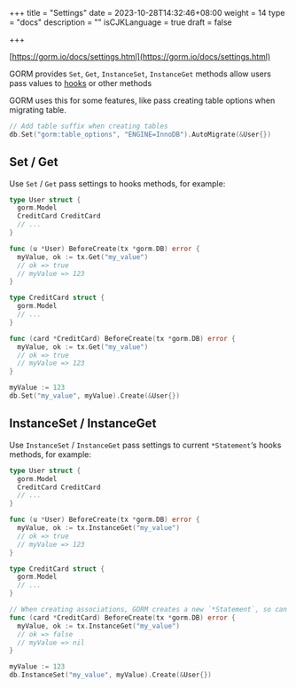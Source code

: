 +++
title = "Settings"
date = 2023-10-28T14:32:46+08:00
weight = 14
type = "docs"
description = ""
isCJKLanguage = true
draft = false

+++

[https://gorm.io/docs/settings.html](https://gorm.io/docs/settings.html)

GORM provides `Set`, `Get`, `InstanceSet`, `InstanceGet` methods allow users pass values to [hooks](https://gorm.io/docs/hooks.html) or other methods

GORM uses this for some features, like pass creating table options when migrating table.

``` go
// Add table suffix when creating tables
db.Set("gorm:table_options", "ENGINE=InnoDB").AutoMigrate(&User{})
```

## Set / Get

Use `Set` / `Get` pass settings to hooks methods, for example:

``` go
type User struct {
  gorm.Model
  CreditCard CreditCard
  // ...
}

func (u *User) BeforeCreate(tx *gorm.DB) error {
  myValue, ok := tx.Get("my_value")
  // ok => true
  // myValue => 123
}

type CreditCard struct {
  gorm.Model
  // ...
}

func (card *CreditCard) BeforeCreate(tx *gorm.DB) error {
  myValue, ok := tx.Get("my_value")
  // ok => true
  // myValue => 123
}

myValue := 123
db.Set("my_value", myValue).Create(&User{})
```

## InstanceSet / InstanceGet

Use `InstanceSet` / `InstanceGet` pass settings to current `*Statement`‘s hooks methods, for example:

``` go
type User struct {
  gorm.Model
  CreditCard CreditCard
  // ...
}

func (u *User) BeforeCreate(tx *gorm.DB) error {
  myValue, ok := tx.InstanceGet("my_value")
  // ok => true
  // myValue => 123
}

type CreditCard struct {
  gorm.Model
  // ...
}

// When creating associations, GORM creates a new `*Statement`, so can't read other instance's settings
func (card *CreditCard) BeforeCreate(tx *gorm.DB) error {
  myValue, ok := tx.InstanceGet("my_value")
  // ok => false
  // myValue => nil
}

myValue := 123
db.InstanceSet("my_value", myValue).Create(&User{})
```